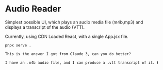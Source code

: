 # Audio Reader

Simplest possible UI, which plays an audio media file (m4b,mp3) and displays a transcript of the audio (VTT).

Currently, using CDN Loaded React, with a single App.jsx file.

```bash
pnpx serve .
```

```txt
This is the answer I got from Claude 3, can you do better?

I have an .m4b audio file, and I can produce a .vtt transcript of it. How can I play that in a browser. Ideally the transcript's text would be in a scrolling area, and current transcript test would be highlighted
```

